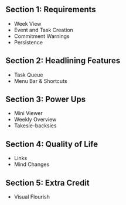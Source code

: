 ## Section 1: Requirements

- Week View
- Event and Task Creation
- Commitment Warnings
- Persistence

## Section 2: Headlining Features

- Task Queue
- Menu Bar & Shortcuts

## Section 3: Power Ups

- Mini Viewer
- Weekly Overview
- Takesie-backsies

## Section 4: Quality of Life

- Links
- Mind Changes

## Section 5: Extra Credit

- Visual Flourish
